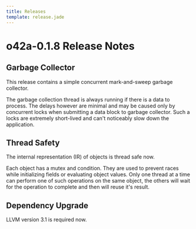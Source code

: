 ```yaml
---
title: Releases
template: release.jade
---
```


o42a-0.1.8 Release Notes
========================

Garbage Collector
-----------------

This release contains a simple concurrent mark-and-sweep garbage collector.

The garbage collection thread is always running if there is a data to process.
The delays however are minimal and may be caused only by concurrent locks when
submitting a data block to garbage collector. Such a locks are extremely
short-lived and can't noticeably slow down the application.


Thread Safety
-------------

The internal representation (IR) of objects is thread safe now.

Each object has a mutex and condition. They are used to prevent races while
initializing fields or evaluating object values. Only one thread at a time can
perform one of such operations on the same object, the others will wait for the
operation to complete and then will reuse it's result.


Dependency Upgrade
------------------

LLVM version 3.1 is required now.
